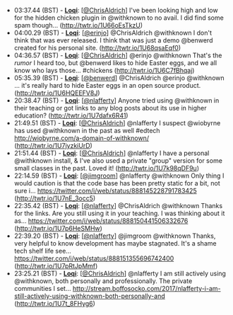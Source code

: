 * <a id="03:37.44">03:37.44 (BST)</a> - __[Loqi](https://github.com/Loqi)__: [<a href="https://twitter.com/ChrisAldrich">@ChrisAldrich</a>] I've been looking high and low for the hidden chicken plugin in @withknown to no avail. I did find some spam though... (http://twtr.io/1U66oEsTkzU)
* <a id="04:00.29">04:00.29 (BST)</a> - __[Loqi](https://github.com/Loqi)__: [<a href="https://twitter.com/erinjo">@erinjo</a>] @ChrisAldrich @withknown I don't think that was ever released. I think that was just a demo @benwerd created for his personal site. (http://twtr.io/1U68qsaEqf0)
* <a id="04:36.57">04:36.57 (BST)</a> - __[Loqi](https://github.com/Loqi)__: [<a href="https://twitter.com/ChrisAldrich">@ChrisAldrich</a>] @erinjo @withknown That's the *rumor* I heard too, but @benwerd likes to hide Easter eggs, and we all know who lays those... #chickens (http://twtr.io/1U6C7fBhqaj)
* <a id="05:35.39">05:35.39 (BST)</a> - __[Loqi](https://github.com/Loqi)__: [<a href="https://twitter.com/benwerd">@benwerd</a>] @ChrisAldrich @erinjo @withknown ... it's really hard to hide Easter eggs in an open source product. (http://twtr.io/1U6HQEEFV8J)
* <a id="20:38.47">20:38.47 (BST)</a> - __[Loqi](https://github.com/Loqi)__: [<a href="https://twitter.com/nlafferty">@nlafferty</a>] Anyone tried using @withknown in their teaching or got links to any blog posts about its use in higher education? (http://twtr.io/1U7dafx6R41)
* <a id="21:49.51">21:49.51 (BST)</a> - __[Loqi](https://github.com/Loqi)__: [<a href="https://twitter.com/ChrisAldrich">@ChrisAldrich</a>] @nlafferty I suspect @wiobyrne has used @withknown in the past as well #edtech http://wiobyrne.com/a-domain-of-withknown/ (http://twtr.io/1U7jyzkiUrD)
* <a id="21:51.44">21:51.44 (BST)</a> - __[Loqi](https://github.com/Loqi)__: [<a href="https://twitter.com/ChrisAldrich">@ChrisAldrich</a>] @nlafferty I have a personal @withknown install, & I've also used a private "group" version for some small classes in the past. Loved it! (http://twtr.io/1U7k98qDF9u)
* <a id="22:14.59">22:14.59 (BST)</a> - __[Loqi](https://github.com/Loqi)__: [<a href="https://twitter.com/jimgroom">@jimgroom</a>] @nlafferty @withknown Only thing I would caution is that the code base has been pretty static for a bit, not sure i… https://twitter.com/i/web/status/888145228791783425 (http://twtr.io/1U7nE_3occ5)
* <a id="22:35.42">22:35.42 (BST)</a> - __[Loqi](https://github.com/Loqi)__: [<a href="https://twitter.com/nlafferty">@nlafferty</a>] @ChrisAldrich @withknown Thanks for the links. Are you still using it in your teaching. I was thinking about it as… https://twitter.com/i/web/status/888150441506332676 (http://twtr.io/1U7p6HeSMHw)
* <a id="22:39.20">22:39.20 (BST)</a> - __[Loqi](https://github.com/Loqi)__: [<a href="https://twitter.com/nlafferty">@nlafferty</a>] @jimgroom @withknown Thanks, very helpful to know development has maybe stagnated. It's a shame tech shelf life see… https://twitter.com/i/web/status/888151355696742400 (http://twtr.io/1U7pRtJpMmf)
* <a id="23:25.21">23:25.21 (BST)</a> - __[Loqi](https://github.com/Loqi)__: [<a href="https://twitter.com/ChrisAldrich">@ChrisAldrich</a>] @nlafferty I am still actively using @withknown, both personally and professionally. The private communities I set… http://stream.boffosocko.com/2017/nlafferty-i-am-still-actively-using-withknown-both-personally-and (http://twtr.io/1U7t_8FHyg6)
